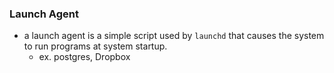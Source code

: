 
### Launch Agent
- a launch agent is a simple script used by `launchd` that causes the system to run programs at system startup.
	- ex. postgres, Dropbox
